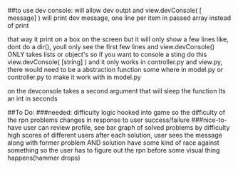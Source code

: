##to use dev console:
will allow dev outpt
and view.devConsole( [ message] )
will print dev message, one line per item in passed array
instead of print 

that way it print on a box on the screen
but it will only show a few lines
like, dont do a dir(), youll only see the first few lines
and view.devConsole() ONLY takes lists or object's
so if you want to console a sting do this
view.devConsole( [string] )
and it only works in controller.py and view.py, there would need to be a abstraction function some where in model.py or controller.py to make it work with in model.py

on the devconsole takes a second argument that will sleep the function
Its an int in seconds 

##To Do:
###needed:
difficulty logic hooked into game so the difficulty of the rpn problems changes  in response to user success/failure
###nice-to-have
user can review profile, see bar graph of solved problems by difficulty
high scores of different users
after each solution, user sees the message along with former problem AND solution
have some kind of race against something so the user has to figure out the rpn before some visual thing happens(hammer drops)